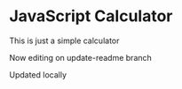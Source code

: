 # JavaScript Calculator

This is just a simple calculator

Now editing on update-readme branch

Updated locally